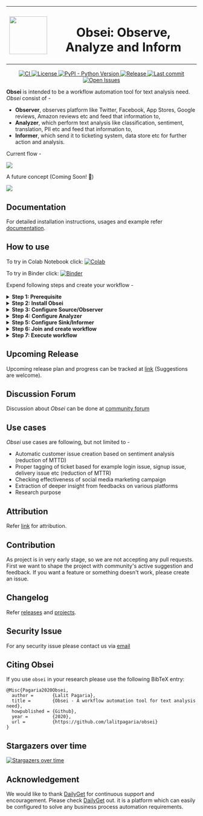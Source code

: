 
<p align="center">
    <table style="border-collapse: collapse; border: none;">
        <tr style="border-collapse: collapse; border: none;">
            <th style="border-collapse: collapse; border: none;">
                <img src="https://raw.githubusercontent.com/lalitpagaria/obsei/master/images/logos/obsei_200x200.png" width="100" height="100" />
            </th>
            <th style="border-collapse: collapse; border: none;">
                <h1>Obsei: Observe, Analyze and Inform</h1>
            </th>
        </tr>
    </table>
</p>

<p align="center">
    <a href="https://github.com/lalitpagaria/obsei/actions">
        <img alt="CI" src="https://github.com/lalitpagaria/obsei/workflows/CI/badge.svg?branch=master">
    </a>
    <a href="https://github.com/lalitpagaria/obsei/blob/master/LICENSE">
        <img alt="License" src="https://img.shields.io/github/license/lalitpagaria/obsei?color=blue">
    </a>
    <a href="https://pypi.org/project/obsei">
        <img src="https://img.shields.io/pypi/pyversions/obsei" alt="PyPI - Python Version" />
    </a>
    <a href="https://pypi.org/project/obsei/">
        <img alt="Release" src="https://img.shields.io/pypi/v/obsei">
    </a>
    <a href="https://github.com/lalitpagaria/obsei/commits/master">
        <img alt="Last commit" src="https://img.shields.io/github/last-commit/lalitpagaria/obsei">
    </a>
    <a href="https://github.com/lalitpagaria/obsei/issues">
        <img alt="Open Issues" src="https://img.shields.io/github/issues/lalitpagaria/obsei">
    </a>
</p>


**Obsei** is intended to be a workflow automation tool for text analysis need. *Obsei* consist of -
 - **Observer**, observes platform like Twitter, Facebook, App Stores, Google reviews, Amazon reviews etc and feed that information to,
 - **Analyzer**, which perform text analysis like classification, sentiment, translation, PII etc and feed that information to,
 - **Informer**, which send it to ticketing system, data store etc for further action and analysis.

Current flow -

![](https://raw.githubusercontent.com/lalitpagaria/obsei/master/images/Obsei-flow-diagram.png)

A future concept (Coming Soon! :slightly_smiling_face:)

![](https://raw.githubusercontent.com/lalitpagaria/obsei/master/images/Obsei-future-concept.png)


## Documentation
For detailed installation instructions, usages and example refer [documentation](https://lalitpagaria.github.io/obsei/).

## How to use

To try in Colab Notebook click: [![Colab](https://colab.research.google.com/assets/colab-badge.svg)](https://colab.research.google.com/github/lalitpagaria/obsei/blob/master/example/Obsei_playstore_classification_logger_example.ipynb)

To try in Binder click: [![Binder](https://mybinder.org/badge_logo.svg)](https://mybinder.org/v2/gh/lalitpagaria/obsei/HEAD?filepath=example%2FObsei_playstore_classification_logger_example.ipynb)

Expend following steps and create your workflow -

<details><summary><b>Step 1: Prerequisite</b></summary>

Install following if system do not have -
 - Install [Python 3.7+](https://www.python.org/downloads/)
 - Install [PIP](https://pip.pypa.io/en/stable/installing/)
</details>

<details><summary><b>Step 2: Install Obsei</b></summary>

Install via PyPi:
```shell
pip install obsei
```
Install from master branch (if you want to try the latest features):
```shell
git clone https://github.com/lalitpagaria/obsei.git
cd obsei
pip install --editable .
```

</details>
<details><summary><b>Step 3: Configure Source/Observer</b></summary>

<table ><tbody ><tr></tr><tr>
<td><details ><summary><img style="vertical-align:middle;margin:2px 10px" src="https://raw.githubusercontent.com/lalitpagaria/obsei/master/images/logos/twitter.png" width="20" height="20"><b>Twitter</b></summary><hr>

 ```python
from obsei.source.twitter_source import TwitterCredentials, TwitterSource, TwitterSourceConfig

# initialize twitter source config
source_config = TwitterSourceConfig(
    keywords=["issue"], # Keywords, @user or #hashtags
    lookup_period="1h", # Lookup period from current time, format: `<number><d|h|m>` (day|hour|minute)
    credential=TwitterCredentials(
        # Enter your twitter consumer key and secret. Get it from https://developer.twitter.com/en/apply-for-access
        consumer_key="<twitter_consumer_key>",
        consumer_secret="<twitter_consumer_secret>"
    )
)

# initialize tweets retriever
source = TwitterSource()
```
</details>
</td>
</tr>
<tr>
<td><details ><summary><img style="vertical-align:middle;margin:2px 10px" src="https://raw.githubusercontent.com/lalitpagaria/obsei/master/images/logos/gmail.png" width="20" height="20"><b>Email</b></summary><hr>

 ```python
from obsei.source.email_source import EmailConfig, EmailCredInfo, EmailSource

# initialize email source config
source_config = EmailConfig(
    # List of IMAP servers for most commonly used email providers
    # https://www.systoolsgroup.com/imap/
    # Also, if you're using a Gmail account then make sure you allow less secure apps on your account -
    # https://myaccount.google.com/lesssecureapps?pli=1
    # Also enable IMAP access -
    # https://mail.google.com/mail/u/0/#settings/fwdandpop
    imap_server="imap.gmail.com", # Enter IMAP server
    cred_info=EmailCredInfo(
        # Enter your email account username and password
        username="<email_username>",
        password="<email_password>"
    ),
    lookup_period="1h" # Lookup period from current time, format: `<number><d|h|m>` (day|hour|minute)
)

# initialize email retriever
source = EmailSource()
```
</details>
</td>
</tr>
<tr>
<td><details ><summary><img style="vertical-align:middle;margin:2px 10px" src="https://raw.githubusercontent.com/lalitpagaria/obsei/master/images/logos/appstore.png" width="20" height="20"><b>AppStore Reviews Scrapper</b></summary><hr>

 ```python
from obsei.source.appstore_scrapper import AppStoreScrapperConfig, AppStoreScrapperSource

# initialize app store source config
source_config = AppStoreScrapperConfig(
    # Need two parameters app_id and country. 
    # `app_id` can be found at the end of the url of app in app store. 
    # For example - https://apps.apple.com/us/app/xcode/id497799835
    # `310633997` is the app_id for xcode and `us` is country.
    countries=["us"],
    app_id="310633997",
    lookup_period="1h" # Lookup period from current time, format: `<number><d|h|m>` (day|hour|minute)
)


# initialize app store reviews retriever
source = AppStoreScrapperSource()
```
</details>
</td>
</tr>
<tr>
<td><details ><summary><img style="vertical-align:middle;margin:2px 10px" src="https://raw.githubusercontent.com/lalitpagaria/obsei/master/images/logos/playstore.png" width="20" height="20"><b>Play Store Reviews Scrapper</b></summary><hr>

 ```python
from obsei.source.playstore_scrapper import PlayStoreScrapperConfig, PlayStoreScrapperSource

# initialize play store source config
source_config = PlayStoreScrapperConfig(
    # Need two parameters package_name and country. 
    # `package_name` can be found at the end of the url of app in play store. 
    # For example - https://play.google.com/store/apps/details?id=com.google.android.gm&hl=en&gl=US
    # `com.google.android.gm` is the package_name for xcode and `us` is country.
    countries=["us"],
    package_name="com.google.android.gm",
    lookup_period="1h" # Lookup period from current time, format: `<number><d|h|m>` (day|hour|minute)
)

# initialize play store reviews retriever
source = PlayStoreScrapperSource()
```
</details>
</td>
</tr>
<tr>
<td><details ><summary><img style="vertical-align:middle;margin:2px 10px" src="https://raw.githubusercontent.com/lalitpagaria/obsei/master/images/logos/reddit.png" width="20" height="20"><b>Reddit</b></summary><hr>

 ```python
from obsei.source.reddit_source import RedditConfig, RedditSource, RedditCredInfo

# initialize reddit source config
# Credentials will be fetched from env variable named reddit_client_id and reddit_client_secret
source_config = RedditConfig(
    subreddits=["wallstreetbets"], # List of subreddits
    # Reddit account username and password
    # You can also enter reddit client_id and client_secret or refresh_token
    # Create credential at https://www.reddit.com/prefs/apps
    # Also refer https://praw.readthedocs.io/en/latest/getting_started/authentication.html
    # Currently Password Flow, Read Only Mode and Saved Refresh Token Mode are supported
    cred_info=RedditCredInfo(
        username="<reddit_username>",
        password="<reddit_password>"
    ),
    lookup_period="1h" # Lookup period from current time, format: `<number><d|h|m>` (day|hour|minute)
)

# initialize reddit retriever
source = RedditSource()
```
</details>
</td>
</tr>
<tr>
<td><details ><summary><img style="vertical-align:middle;margin:2px 10px" src="https://raw.githubusercontent.com/lalitpagaria/obsei/master/images/logos/reddit.png" width="20" height="20"><b>Reddit Scrapper</b></summary><hr>

<i>Note: Reddit heavily rate limit scrappers, hence use it to fetch small data during long period</i>

 ```python
from obsei.source.reddit_scrapper import RedditScrapperConfig, RedditScrapperSource

# initialize reddit scrapper source config
source_config = RedditScrapperConfig(
    # Reddit subreddit, search etc rss url. For proper url refer following link -
    # Refer https://www.reddit.com/r/pathogendavid/comments/tv8m9/pathogendavids_guide_to_rss_and_reddit/
    url="https://www.reddit.com/r/wallstreetbets/comments/.rss?sort=new",
    lookup_period="1h" # Lookup period from current time, format: `<number><d|h|m>` (day|hour|minute)
)

# initialize reddit retriever
source = RedditScrapperSource()
```
</details>
</td>
</tr>
</tbody>
</table>

</details>

<details><summary><b>Step 4: Configure Analyzer</b></summary>

<i>Note: To run transformers in an offline mode, check [transformers offline mode](https://huggingface.co/transformers/installation.html#offline-mode).</i>

<table ><tbody ><tr></tr><tr>
<td><details ><summary><img style="vertical-align:middle;margin:2px 10px" src="https://raw.githubusercontent.com/lalitpagaria/obsei/master/images/logos/classification.png" width="20" height="20"><b>Text Classification</b></summary><hr>

Text classification, classify text into user provided categories.
 ```python
from obsei.analyzer.classification_analyzer import ClassificationAnalyzerConfig, ZeroShotClassificationAnalyzer

# initialize classification analyzer config
# It can also detect sentiments if "positive" and "negative" labels are added.
analyzer_config=ClassificationAnalyzerConfig(
    labels=["service", "delay", "performance"],
)

# initialize classification analyzer
# For supported models refer https://huggingface.co/models?filter=zero-shot-classification
text_analyzer = ZeroShotClassificationAnalyzer(
    model_name_or_path="joeddav/bart-large-mnli-yahoo-answers"
)
```
</details>
</td>
</tr>
<tr>
<td><details ><summary><img style="vertical-align:middle;margin:2px 10px" src="https://raw.githubusercontent.com/lalitpagaria/obsei/master/images/logos/sentiment.png" width="20" height="20"><b>Sentiment Analyzer</b></summary><hr>

Sentiment Analyzer, detect the sentiment of the text. Text classification can also perform sentiment analysis but if you don't want to use heavy-duty NLP model then use less resource hungry dictionary based Vader Sentiment detector.
 ```python
from obsei.analyzer.sentiment_analyzer import VaderSentimentAnalyzer

# Vader does not need any configuration settings
analyzer_config=None

# initialize vader sentiment analyzer
text_analyzer = VaderSentimentAnalyzer()
```
</details>
</td>
</tr>
<tr>
<td><details ><summary><img style="vertical-align:middle;margin:2px 10px" src="https://raw.githubusercontent.com/lalitpagaria/obsei/master/images/logos/ner.png" width="20" height="20"><b>NER Analyzer</b></summary><hr>

NER (Named-Entity Recognition) Analyzer, extract information and classify named entities mentioned in text into pre-defined categories such as person names, organizations, locations, medical codes, time expressions, quantities, monetary values, percentages, etc
 ```python
from obsei.analyzer.ner_analyzer import NERAnalyzer

# NER analyzer does not need configuration settings
analyzer_config=None

# initialize ner analyzer
# For supported models refer https://huggingface.co/models?filter=token-classification
text_analyzer = NERAnalyzer(
    model_name_or_path="elastic/distilbert-base-cased-finetuned-conll03-english"
)
```
</details>
</td>
</tr>
<tr>
<td><details ><summary><img style="vertical-align:middle;margin:2px 10px" src="https://raw.githubusercontent.com/lalitpagaria/obsei/master/images/logos/translator.png" width="20" height="20"><b>Translator</b></summary><hr>

 ```python
from obsei.analyzer.translation_analyzer import TranslationAnalyzer

# Translator does not need analyzer config
analyzer_config = None

# initialize translator
analyzer = TranslationAnalyzer(
    model_name_or_path="Helsinki-NLP/opus-mt-hi-en"
)
```
</details>
</td>
</tr>
<tr>
<td><details ><summary><img style="vertical-align:middle;margin:2px 10px" src="https://raw.githubusercontent.com/lalitpagaria/obsei/master/images/logos/pii.png" width="20" height="20"><b>PII Anonymizer</b></summary><hr>

 ```python
from obsei.analyzer.pii_analyzer import PresidioEngineConfig, PresidioModelConfig, \ 
    PresidioPIIAnalyzer, PresidioPIIAnalyzerConfig

# initialize pii analyzer's config
analyzer_config = PresidioPIIAnalyzerConfig(
    # Whether to return only pii analysis or anonymize text
    analyze_only=False,
    # Whether to return detail information about anonymization decision
    return_decision_process=True
)

# initialize pii analyzer
analyzer = PresidioPIIAnalyzer(
    engine_config=PresidioEngineConfig(
        # spacy and stanza nlp engines are supported
        # For more info refer 
        # https://microsoft.github.io/presidio/analyzer/developing_recognizers/#utilize-spacy-or-stanza
        nlp_engine_name="spacy",
        # Update desired spacy model and language
        models=[PresidioModelConfig(model_name="en_core_web_lg", lang_code="en")]
    )
)
```
</details>
</td>
</tr>
<tr>
<td><details ><summary><img style="vertical-align:middle;margin:2px 10px" src="https://raw.githubusercontent.com/lalitpagaria/obsei/master/images/logos/dummy.png" width="20" height="20"><b>Dummy Analyzer</b></summary><hr>

Dummy Analyzer, do nothing it simply used for transforming input (AnalyzerRequest) to output (AnalyzerResponse) also adding user supplied dummy data.
 ```python
from obsei.analyzer.dummy_analyzer import DummyAnalyzer, DummyAnalyzerConfig

# initialize dummy analyzer's configuration settings
analyzer_config = DummyAnalyzerConfig()

# initialize dummy analyzer
analyzer = DummyAnalyzer()
```
</details>
</td>
</tr>
</tbody>
</table>

</details>

<details><summary><b>Step 5: Configure Sink/Informer</b></summary>

<table ><tbody ><tr></tr><tr>
<td><details ><summary><img style="vertical-align:middle;margin:2px 10px" src="https://raw.githubusercontent.com/lalitpagaria/obsei/master/images/logos/slack.png" width="20" height="20"><b>Slack</b></summary><hr>

 ```python
from obsei.sink.slack_sink import SlackSink, SlackSinkConfig

# initialize slack sink config
sink_config = SlackSinkConfig(
    # Provide slack bot/app token
    # For more detail refer https://slack.com/intl/en-de/help/articles/215770388-Create-and-regenerate-API-tokens
    slack_token="<Slack_app_token>",
    # To get channel id refer https://stackoverflow.com/questions/40940327/what-is-the-simplest-way-to-find-a-slack-team-id-and-a-channel-id
    channel_id="C01LRS6CT9Q"
)

# initialize slack sink
sink = SlackSink()
```
</details>
</td>
</tr>
<tr>
<td><details ><summary><img style="vertical-align:middle;margin:2px 10px" src="https://raw.githubusercontent.com/lalitpagaria/obsei/master/images/logos/zendesk.png" width="20" height="20"><b>Zendesk</b></summary><hr>

 ```python
from obsei.sink.zendesk_sink import ZendeskSink, ZendeskSinkConfig, ZendeskCredInfo

# initialize zendesk sink config
sink_config = ZendeskSinkConfig(
    # For custom domain refer http://docs.facetoe.com.au/zenpy.html#custom-domains
    # Mainly you can do this by setting the environment variables:
    # ZENPY_FORCE_NETLOC
    # ZENPY_FORCE_SCHEME (default to https)
    # when set it will force request on:
    # {scheme}://{netloc}/endpoint
    # provide zendesk domain
    domain="zendesk.com",
    # provide subdomain if you have one
    subdomain=None,
    # Enter zendesk user details
    cred_info=ZendeskCredInfo(
        email="<zendesk_user_email>",
        password="<zendesk_password>"
    )
)

# initialize zendesk sink
sink = ZendeskSink()
```
</details>
</td>
</tr>
<tr>
<td><details ><summary><img style="vertical-align:middle;margin:2px 10px" src="https://raw.githubusercontent.com/lalitpagaria/obsei/master/images/logos/jira.png" width="20" height="20"><b>Jira</b></summary><hr>

 ```python
from obsei.sink.jira_sink import JiraSink, JiraSinkConfig

# For testing purpose you can start jira server locally
# Refer https://developer.atlassian.com/server/framework/atlassian-sdk/atlas-run-standalone/

# initialize Jira sink config
sink_config = JiraSinkConfig(
    url="http://localhost:2990/jira", # Jira server url
     # Jira username & password for user who have permission to create issue
    username="<username>",
    password="<password>",
    # Which type of issue to be created
    # For more information refer https://support.atlassian.com/jira-cloud-administration/docs/what-are-issue-types/
    issue_type={"name": "Task"},
    # Under which project issue to be created
    # For more information refer https://support.atlassian.com/jira-software-cloud/docs/what-is-a-jira-software-project/
    project={"key": "CUS"},
)

# initialize Jira sink
sink = JiraSink()
```
</details>
</td>
</tr>
<tr>
<td><details ><summary><img style="vertical-align:middle;margin:2px 10px" src="https://raw.githubusercontent.com/lalitpagaria/obsei/master/images/logos/elastic.png" width="20" height="20"><b>ElasticSearch</b></summary><hr>

 ```python
from obsei.sink.elasticsearch_sink import ElasticSearchSink, ElasticSearchSinkConfig

# For testing purpose you can start Elasticsearch server locally via docker
# `docker run -d --name elasticsearch -p 9200:9200 -e "discovery.type=single-node" elasticsearch:7.9.2`

# initialize Elasticsearch sink config
sink_config = ElasticSearchSinkConfig(
    # Elasticsearch server hostname
    host="localhost",
    # Elasticsearch server port
    port=9200,
    # Index name, it will create if not exist
    index_name="test",
)

# initialize Elasticsearch sink
sink = ElasticSearchSink()
```
</details>
</td>
</tr>
<tr>
<td><details ><summary><img style="vertical-align:middle;margin:2px 10px" src="https://raw.githubusercontent.com/lalitpagaria/obsei/master/images/logos/http_api.png" width="20" height="20"><b>Http</b></summary><hr>

 ```python
from obsei.sink.http_sink import HttpSink, HttpSinkConfig

# For testing purpose you can create mock http server via postman
# For more details refer https://learning.postman.com/docs/designing-and-developing-your-api/mocking-data/setting-up-mock/

# initialize http sink config (Currently only POST call is supported)
sink_config = HttpSinkConfig(
    # provide http server uri
    url="https://localhost:8080/api/path",
    # Here you can add headers you would like to pass with request
    headers={
        "Content-type": "application/json"
    }
)

# To modify or converting the payload, create convertor class
# Refer obsei.sink.dailyget_sink.PayloadConvertor for example

# initialize http sink
sink = HttpSink()
```
</details>
</td>
</tr>
<tr>
<td><details ><summary><img style="vertical-align:middle;margin:2px 10px" src="https://raw.githubusercontent.com/lalitpagaria/obsei/master/images/logos/logger.png" width="20" height="20"><b>Logger</b></summary><hr>

This is useful for testing and dry run checking of pipeline.
 ```python
from obsei.sink.logger_sink import LoggerSink, LoggerSinkConfig
import logging
import sys

logger = logging.getLogger("Obsei")
logging.basicConfig(stream=sys.stdout, level=logging.INFO)

# initialize logger sink config
sink_config = LoggerSinkConfig(
    logger=logger,
    level=logging.INFO
)

# initialize logger sink
sink = LoggerSink()
```
</details>
</td>
</tr>
</tbody>
</table>

</details>

<details><summary><b>Step 6: Join and create workflow</b></summary>

`source` will fetch data from selected the source, then feed that to `analyzer` for processing, whose output we feed into `sink` to get notified at that sink.
```python
# Uncomment if you want logger
# import logging
# import sys
# logger = logging.getLogger(__name__)
# logging.basicConfig(stream=sys.stdout, level=logging.INFO)

# This will fetch information from configured source ie twitter, app store etc
source_response_list = source.lookup(source_config)

# Uncomment if you want to log source response
# for idx, source_response in enumerate(source_response_list):
#     logger.info(f"source_response#'{idx}'='{source_response.__dict__}'")

# This will execute analyzer (Sentiment, classification etc) on source data with provided analyzer_config
analyzer_response_list = text_analyzer.analyze_input(
    source_response_list=source_response_list,
    analyzer_config=analyzer_config
)

# Uncomment if you want to log analyzer response
# for idx, an_response in enumerate(analyzer_response_list):
#    logger.info(f"analyzer_response#'{idx}'='{an_response.__dict__}'")

# Analyzer output added to segmented_data
# Uncomment inorder to log it
# for idx, an_response in enumerate(analyzer_response_list):
#    logger.info(f"analyzed_data#'{idx}'='{an_response.segmented_data.__dict__}'")

# This will send analyzed output to configure sink ie Slack, Zendesk etc
sink_response_list = sink.send_data(analyzer_response_list, sink_config)

# Uncomment if you want to log sink response
# for sink_response in sink_response_list:
#     if sink_response is not None:
#         logger.info(f"sink_response='{sink_response}'")
```
</details>

<details><summary><b>Step 7: Execute workflow</b></summary>
Copy code snippets from <b>Step 3</b> to <b>Step 6</b> into python file for example <code>example.py</code> and execute following command -

```shell
python example.py
```
</details>

## Upcoming Release
Upcoming release plan and progress can be tracked at [link](https://github.com/lalitpagaria/obsei/projects) (Suggestions are welcome).

## Discussion Forum
Discussion about *Obsei* can be done at [community forum](https://github.com/lalitpagaria/obsei/discussions)

## Use cases
*Obsei* use cases are following, but not limited to -
- Automatic customer issue creation based on sentiment analysis (reduction of MTTD)
- Proper tagging of ticket based for example login issue, signup issue, delivery issue etc (reduction of MTTR)
- Checking effectiveness of social media marketing campaign
- Extraction of deeper insight from feedbacks on various platforms
- Research purpose

## Attribution
Refer [link](ATTRIBUTION.md) for attribution.

## Contribution
As project is in very early stage, so we are not accepting any pull requests. First we want to shape the project with community's active suggestion and feedback.
If you want a feature or something doesn't work, please create an issue.

## Changelog
Refer [releases](https://github.com/lalitpagaria/obsei/releases) and [projects](https://github.com/lalitpagaria/obsei/projects).

## Security Issue
For any security issue please contact us via [email](mailto:obsei.tool@gmail.com)


## Citing Obsei
If you use `obsei` in your research please use the following BibTeX entry:
```text
@Misc{Pagaria2020Obsei,
  author =       {Lalit Pagaria},
  title =        {Obsei - A workflow automation tool for text analysis need},
  howpublished = {Github},
  year =         {2020},
  url =          {https://github.com/lalitpagaria/obsei}
}
```

## Stargazers over time

[![Stargazers over time](https://starchart.cc/lalitpagaria/obsei.svg)](https://starchart.cc/lalitpagaria/obsei)

## Acknowledgement

We would like to thank [DailyGet](https://dailyget.in/) for continuous support and encouragement.
Please check [DailyGet](https://dailyget.in/) out. it is a platform which can easily be configured to solve any business process automation requirements.

